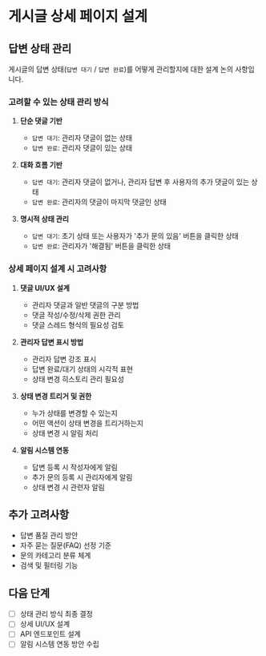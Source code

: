 # 게시글 상세 페이지 설계

## 답변 상태 관리

게시글의 답변 상태(`답변 대기` / `답변 완료`)를 어떻게 관리할지에 대한 설계 논의 사항입니다.

### 고려할 수 있는 상태 관리 방식

1. **단순 댓글 기반**
   - `답변 대기`: 관리자 댓글이 없는 상태
   - `답변 완료`: 관리자 댓글이 있는 상태

2. **대화 흐름 기반**
   - `답변 대기`: 관리자 댓글이 없거나, 관리자 답변 후 사용자의 추가 댓글이 있는 상태
   - `답변 완료`: 관리자의 댓글이 마지막 댓글인 상태

3. **명시적 상태 관리**
   - `답변 대기`: 초기 상태 또는 사용자가 '추가 문의 있음' 버튼을 클릭한 상태
   - `답변 완료`: 관리자가 '해결됨' 버튼을 클릭한 상태

### 상세 페이지 설계 시 고려사항

1. **댓글 UI/UX 설계**
   - 관리자 댓글과 일반 댓글의 구분 방법
   - 댓글 작성/수정/삭제 권한 관리
   - 댓글 스레드 형식의 필요성 검토

2. **관리자 답변 표시 방법**
   - 관리자 답변 강조 표시
   - 답변 완료/대기 상태의 시각적 표현
   - 상태 변경 히스토리 관리 필요성

3. **상태 변경 트리거 및 권한**
   - 누가 상태를 변경할 수 있는지
   - 어떤 액션이 상태 변경을 트리거하는지
   - 상태 변경 시 알림 처리

4. **알림 시스템 연동**
   - 답변 등록 시 작성자에게 알림
   - 추가 문의 등록 시 관리자에게 알림
   - 상태 변경 시 관련자 알림

## 추가 고려사항

- 답변 품질 관리 방안
- 자주 묻는 질문(FAQ) 선정 기준
- 문의 카테고리 분류 체계
- 검색 및 필터링 기능

## 다음 단계

- [ ] 상태 관리 방식 최종 결정
- [ ] 상세 UI/UX 설계
- [ ] API 엔드포인트 설계
- [ ] 알림 시스템 연동 방안 수립 